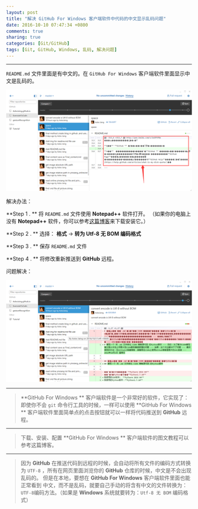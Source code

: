 ```yaml
---
layout: post
title: "解决 GitHub For Windows 客户端软件中代码的中文显示乱码问题"
date: 2016-10-10 07:47:34 +0800
comments: true
sharing: true
categories: [Git/GitHub]
tags: [Git, GitHub, Windows, 乱码, 解决问题]
---
```



---

`README.md` 文件里面是有中文的。在 `GitHub For Windows` 客户端软件里面显示中文是乱码的。

![Alt text](/images/2016-10-10-slove-GitHub-For-Windows-chinese-garbled-coding/1476055346118.png)

解决办法：

**Step 1 . ** 将 `README.md` 文件使用 **Notepad++** 软件打开。
（如果你的电脑上没有 **Notepad++** 软件，你可以参考[这篇博客](http://www.aobosir.com/blog/2016/10/10/Windows-install-Notepad++/)来下载安装它。）

**Step 2 . ** 选择： **格式** -> **转为 Utf-8 无 BOM 编码格式**

**Step 3 . ** 保存 `README.md` 文件

**Step 4 . ** 将修改重新推送到 **GitHub** 远程。

问题解决：

![Alt text](/images/2016-10-10-slove-GitHub-For-Windows-chinese-garbled-coding/1476055880353.png)




---


> **GitHub For Windows ** 客户端软件是一个非常好的软件，它实现了：即使你不会 `git` 命令行工具的时候，一样可以使用 **GitHub For Windows ** 客户端软件里面简单点的点击按钮就可以一样将代码推送到 **GitHub** 远程。

---

> 下载、安装、配置 **GitHub For Windows ** 客户端软件的图文教程可以参考这篇博客。

---

> 因为 **GitHub** 在推送代码到远程的时候，会自动将所有文件的编码方式转换为 `UTF-8` ，所有在网页里面浏览你的 **GitHub** 仓库的时候，中文是不会出现乱码的。
> 但是在本地，要想在 **GitHub For Windows** 客户端软件里面也能正常看到 中文，而不是乱码，就要自己手动的将含有中文的文件转换为：`UTF-8`编码方法。（如果是 **Windows** 系统就要转为：`Utf-8 无 BOM` 编码格式）